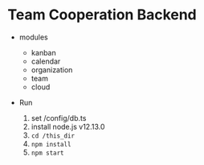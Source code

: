 # Team Cooperation Backend

* modules
  * kanban
  * calendar
  * organization
  * team
  * cloud

* Run  
  1. set /config/db.ts 
  2. install node.js v12.13.0
  3. ```cd /this_dir```
  4. ```npm install```
  5. ```npm start```

